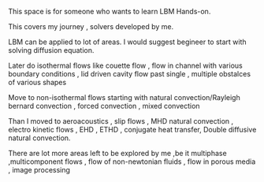 This space is for someone who wants to learn LBM Hands-on.

This covers my journey , solvers developed by me.

LBM can be applied to lot of areas.
I would suggest begineer to start with solving diffusion equation.

Later do isothermal flows like couette flow , flow in channel with various boundary conditions , lid driven cavity
flow past single , multiple obstalces of various shapes

Move to non-isothermal flows starting with natural convection/Rayleigh bernard convection , forced convection , mixed convection

Than I moved to aeroacoustics , slip flows , MHD natural convection , electro kinetic flows , EHD , ETHD , conjugate heat transfer, Double diffusive natural convection.

There are lot more areas left to be explored by me ,be it multiphase ,multicomponent flows , flow of non-newtonian fluids , flow in porous media , image processing
